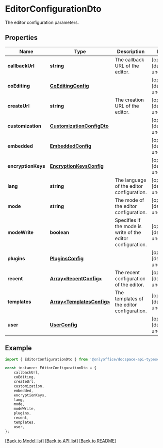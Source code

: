 # EditorConfigurationDto

The editor configuration parameters.

## Properties

Name | Type | Description | Notes
------------ | ------------- | ------------- | -------------
**callbackUrl** | **string** | The callback URL of the editor. | [optional] [default to undefined]
**coEditing** | [**CoEditingConfig**](CoEditingConfig.md) |  | [optional] [default to undefined]
**createUrl** | **string** | The creation URL of the editor. | [optional] [default to undefined]
**customization** | [**CustomizationConfigDto**](CustomizationConfigDto.md) |  | [optional] [default to undefined]
**embedded** | [**EmbeddedConfig**](EmbeddedConfig.md) |  | [optional] [default to undefined]
**encryptionKeys** | [**EncryptionKeysConfig**](EncryptionKeysConfig.md) |  | [optional] [default to undefined]
**lang** | **string** | The language of the editor configuration. | [optional] [default to undefined]
**mode** | **string** | The mode of the editor configuration. | [optional] [default to undefined]
**modeWrite** | **boolean** | Specifies if the mode is write of the editor configuration. | [optional] [default to undefined]
**plugins** | [**PluginsConfig**](PluginsConfig.md) |  | [optional] [default to undefined]
**recent** | [**Array&lt;RecentConfig&gt;**](RecentConfig.md) | The recent configuration of the editor. | [optional] [default to undefined]
**templates** | [**Array&lt;TemplatesConfig&gt;**](TemplatesConfig.md) | The templates of the editor configuration. | [optional] [default to undefined]
**user** | [**UserConfig**](UserConfig.md) |  | [optional] [default to undefined]

## Example

```typescript
import { EditorConfigurationDto } from '@onlyoffice/docspace-api-typescript';

const instance: EditorConfigurationDto = {
    callbackUrl,
    coEditing,
    createUrl,
    customization,
    embedded,
    encryptionKeys,
    lang,
    mode,
    modeWrite,
    plugins,
    recent,
    templates,
    user,
};
```

[[Back to Model list]](../README.md#documentation-for-models) [[Back to API list]](../README.md#documentation-for-api-endpoints) [[Back to README]](../README.md)
